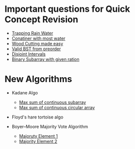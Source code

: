 # Important questions for Quick Concept Revision

- [Trapping Rain Water](./TwoPointer/trapping_rain_water.py)
- [Conatiner with most water](./TwoPointer/container_with_most_water.py)
- [Wood Cutting made easy](./BinarySearch/wood_cutting_made_easy.py)
- [Valid BST from preorder](./Trees/valid_bst_from_preorder.py)
- [Disjoint Intervals](./Greedy/disjoint_intervals.py)
- [Binary Subarray with given ration](./Algorithms/binary_subarray_with_given_ratio.py)

# New Algorithms

- Kadane Algo
    - [Max sum of continuous subarray](./Array/max_sum_contiguous_subarr.py)
    - [Max sum of continuous circular array](./Array/max_sum_contiguous_circular_array.py)

- Floyd's hare tortoise algo
    


- Boyer–Moore Majority Vote Algorithm
    - [Majoruty Element 1](./Algorithms/majority_element.py)
    - [Majority Element 2](./Algorithms//majority_element_2.py)